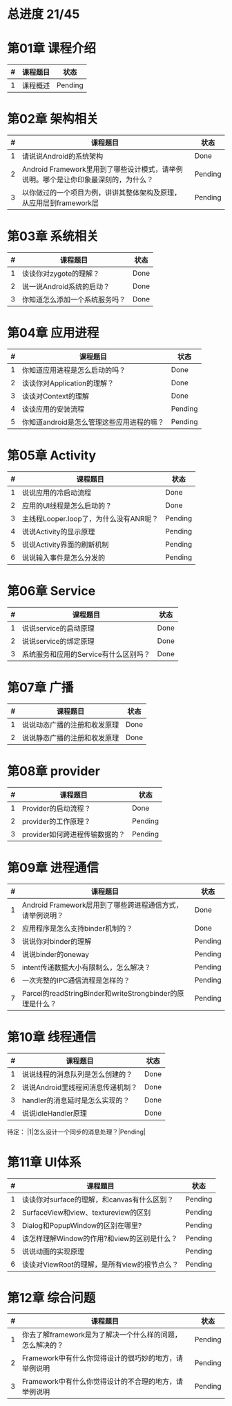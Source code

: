 
# 总进度 21/45

# 第01章 课程介绍
| # | 课程题目 | 状态 |
|---|-----|------|
|1|课程概述|Pending|

# 第02章 架构相关
| # | 课程题目 | 状态 |
|---|-----|------|
|1|请说说Android的系统架构|Done|
|2|Android Framework里用到了哪些设计模式，请举例说明。哪个是让你印象最深刻的，为什么？|Pending|
|3|以你做过的一个项目为例，讲讲其整体架构及原理，从应用层到framework层|Pending|

# 第03章 系统相关
| # | 课程题目 | 状态 |
|---|-----|------|
|1|谈谈你对zygote的理解？|Done|
|2|说一说Android系统的启动？|Done|
|3|你知道怎么添加一个系统服务吗？|Done|

# 第04章 应用进程
| # | 课程题目 | 状态 | 
|---|-----|------|
|1|你知道应用进程是怎么启动的吗？|Done|
|2|谈谈你对Application的理解？|Done|
|3|谈谈对Context的理解|Done|
|4|谈谈应用的安装流程|Pending|
|5|你知道android是怎么管理这些应用进程的嘛？|Pending|

# 第05章 Activity
| # | 课程题目 | 状态 | 
|---|-----|------|
|1|说说应用的冷启动流程|Done|
|2|应用的UI线程是怎么启动的？|Done|
|3|主线程Looper.loop了，为什么没有ANR呢？|Pending|
|4|说说Activity的显示原理|Pending|
|5|说说Activity界面的刷新机制|Pending|
|6|说说输入事件是怎么分发的|Pending|

# 第06章 Service
| # | 课程题目 | 状态 | 
|---|-----|------|
|1|说说service的启动原理|Done|
|2|说说service的绑定原理|Done|
|3|系统服务和应用的Service有什么区别吗？|Done|

# 第07章 广播
| # | 课程题目 | 状态 | 
|---|-----|------|
|1|说说动态广播的注册和收发原理|Done|
|2|说说静态广播的注册和收发原理|Done|

# 第08章 provider
| # | 课程题目 | 状态 | 
|---|-----|------|
|1|Provider的启动流程？|Done|
|2|provider的工作原理？|Pending|
|3|provider如何跨进程传输数据的？|Pending|

# 第09章 进程通信
| # | 课程题目 | 状态 | 
|---|-----|------|
|1|Android Framework层用到了哪些跨进程通信方式，请举例说明？|Done|
|2|应用程序是怎么支持binder机制的？|Done|
|3|说说你对binder的理解|Pending|
|4|说说binder的oneway|Pending|
|5|intent传递数据大小有限制么，怎么解决？|Pending|
|6|一次完整的IPC通信流程是怎样的？|Pending|
|7|Parcel的readStringBinder和writeStrongbinder的原理是什么？|Pending|

# 第10章 线程通信
| # | 课程题目 | 状态 | 
|---|-----|------|
|1|说说线程的消息队列是怎么创建的？|Done|
|2|说说Android里线程间消息传递机制？|Done|
|3|handler的消息延时是怎么实现的？|Done|
|4|说说idleHandler原理|Done|
待定：
|1|怎么设计一个同步的消息处理？|Pending|

# 第11章 UI体系
| # | 课程题目 | 状态 | 
|---|-----|------|
|1|谈谈你对surface的理解，和canvas有什么区别？|Pending|
|2|SurfaceView和view、textureview的区别|Pending|
|3|Dialog和PopupWindow的区别在哪里?|Pending|
|4|该怎样理解Window的作用?和view的区别是什么？|Pending|
|5|说说动画的实现原理|Pending|
|6|谈谈对ViewRoot的理解，是所有view的根节点么？|Pending|

# 第12章 综合问题
| # | 课程题目 | 状态 | 
|---|-----|------|
|1|你去了解framework是为了解决一个什么样的问题，怎么解决的？|Pending|
|2|Framework中有什么你觉得设计的很巧妙的地方，请举例说明|Pending|
|3|Framework中有什么你觉得设计的不合理的地方，请举例说明|Pending|
